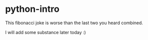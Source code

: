 # python-intro

This fibonacci joke is worse than the last two you heard combined. 

I will add some substance later today :)